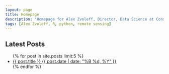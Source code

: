 ```yaml
---
layout: page
title: Homepage
description: "Homepage for Alex Zvoleff, Director, Data Science at Conservation International"
tags: [Alex Zvoleff, R, python, remote sensing]
---
```


## Latest Posts

<ul class="post-list">
{% for post in site.posts limit:5 %} 
  <li><article><a href="{{ site.url }}{{ post.url }}">{{ post.title }} <span class="entry-date"><time datetime="{{ post.date | date_to_xmlschema }}">{{ post.date | date: "%B %d, %Y" }}</time></span></a></article></li>
{% endfor %}
</ul>
